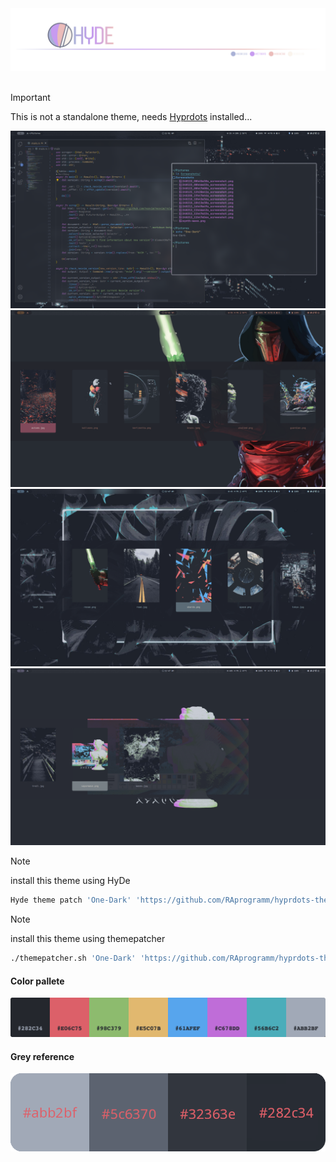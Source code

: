 <div align = center><img src="https://raw.githubusercontent.com/prasanthrangan/hyprdots/main/Source/assets/hyde_banner.png"><br><br></div>

> [!IMPORTANT]
> This is not a standalone theme, needs [Hyprdots](https://github.com/prasanthrangan/hyprdots) installed...

![t1](./screenshots/240213_11h51m40s_screenshot.png)
![t2](./screenshots/240213_11h46m43s_screenshot.png)
![t3](./screenshots/240213_11h47m22s_screenshot.png)
![t4](./screenshots/240213_11h47m56s_screenshot.png)

> [!NOTE]
> install this theme using HyDe

```sh
Hyde theme patch 'One-Dark' 'https://github.com/RAprogramm/hyprdots-theme/tree/One-Dark' 'mskelton.one-dark-theme~One Dark'
```



> [!NOTE]
> install this theme using themepatcher

```sh
./themepatcher.sh 'One-Dark' 'https://github.com/RAprogramm/hyprdots-theme/tree/One-Dark' 'mskelton.one-dark-theme~One Dark'
```

#### Color pallete
![colors](./screenshots/onedark-reference.png)

#### Grey reference
![grey](./screenshots/onedark_grey_ref.png)

